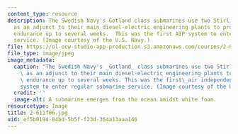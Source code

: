 ```yaml
---
content_type: resource
description: The Swedish Navy's Gotland class submarines use two Stirling cycle engines
  as an adjunct to their main diesel-electric engineering plants to provide underwater
  endurance up to several weeks.  This was the first AIP system to enter regular submarine
  service. (Image courtesy of the U.S. Navy.)
file: https://ol-ocw-studio-app-production.s3.amazonaws.com/courses/2-611-marine-power-and-propulsion-fall-2006/ef5b019484bd5b5ff23d364a13aaa146_2-611f06.jpg
file_type: image/jpeg
image_metadata:
  caption: "The Swedish Navy's _Gotland_ class submarines use two Stirling cycle engines\
    \ as an adjunct to their main diesel-electric engineering plants to provide underwater\
    \ endurance up to several weeks. This was the first\_air independent propulsion\_\
    system to enter regular submarine service. (Image courtesy of the U.S. Navy.)"
  credit: ''
  image-alt: A submarine emerges from the ocean amidst white foam.
resourcetype: Image
title: 2-611f06.jpg
uid: ef5b0194-84bd-5b5f-f23d-364a13aaa146
---
```


